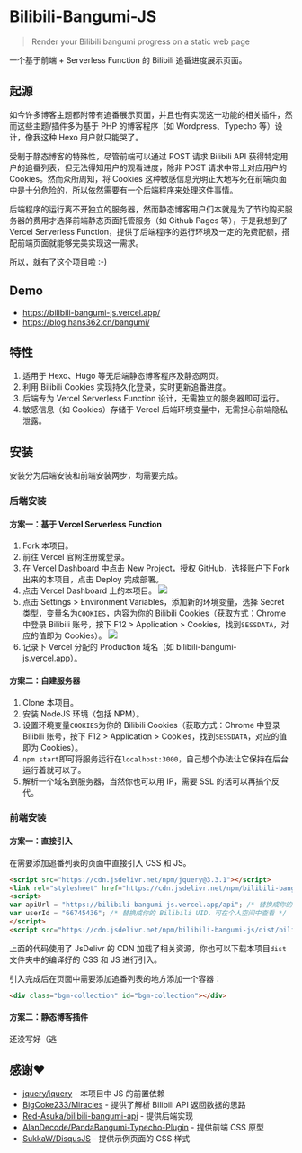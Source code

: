 # Bilibili-Bangumi-JS

> Render your Bilibili bangumi progress on a static web page

一个基于前端 + Serverless Function 的 Bilibili 追番进度展示页面。

## 起源

如今许多博客主题都附带有追番展示页面，并且也有实现这一功能的相关插件，然而这些主题/插件多为基于 PHP 的博客程序（如 Wordpress、Typecho 等）设计，像我这种 Hexo 用户就只能哭了。

受制于静态博客的特殊性，尽管前端可以通过 POST 请求 Bilibili API 获得特定用户的追番列表，但无法得知用户的观看进度，除非 POST 请求中带上对应用户的 Cookies。然而众所周知，将 Cookies 这种敏感信息光明正大地写死在前端页面中是十分危险的，所以依然需要有一个后端程序来处理这件事情。

后端程序的运行离不开独立的服务器，然而静态博客用户们本就是为了节约购买服务器的费用才选择前端静态页面托管服务（如 Github Pages 等），于是我想到了 Vercel Serverless Function，提供了后端程序的运行环境及一定的免费配额，搭配前端页面就能够完美实现这一需求。

所以，就有了这个项目啦 :-)

## Demo

- https://bilibili-bangumi-js.vercel.app/
- https://blog.hans362.cn/bangumi/

## 特性

1. 适用于 Hexo、Hugo 等无后端静态博客程序及静态网页。
2. 利用 Bilibili Cookies 实现持久化登录，实时更新追番进度。
3. 后端专为 Vercel Serverless Function 设计，无需独立的服务器即可运行。
4. 敏感信息（如 Cookies）存储于 Vercel 后端环境变量中，无需担心前端隐私泄露。

## 安装

安装分为后端安装和前端安装两步，均需要完成。

### 后端安装

#### 方案一：基于 Vercel Serverless Function

1. Fork 本项目。
2. 前往 Vercel 官网注册或登录。
3. 在 Vercel Dashboard 中点击 New Project，授权 GitHub，选择账户下 Fork 出来的本项目，点击 Deploy 完成部署。
4. 点击 Vercel Dashboard 上的本项目。
![](https://cdn.jsdelivr.net/gh/hans362/Bilibili-Bangumi-JS/assets/1.jpeg)
5. 点击 Settings > Environment Variables，添加新的环境变量，选择 Secret 类型，变量名为`COOKIES`，内容为你的 Bilibili Cookies（获取方式：Chrome 中登录 Bilibili 账号，按下 F12 > Application > Cookies，找到`SESSDATA`，对应的值即为 Cookies）。
![](https://cdn.jsdelivr.net/gh/hans362/Bilibili-Bangumi-JS/assets/2.jpeg)
6. 记录下 Vercel 分配的 Production 域名（如 bilibili-bangumi-js.vercel.app）。

#### 方案二：自建服务器

1. Clone 本项目。
2. 安装 NodeJS 环境（包括 NPM）。
3. 设置环境变量`COOKIES`为你的 Bilibili Cookies（获取方式：Chrome 中登录 Bilibili 账号，按下 F12 > Application > Cookies，找到`SESSDATA`，对应的值即为 Cookies）。
4. `npm start`即可将服务运行在`localhost:3000`，自己想个办法让它保持在后台运行着就可以了。
5. 解析一个域名到服务器，当然你也可以用 IP，需要 SSL 的话可以再搞个反代。

### 前端安装

#### 方案一：直接引入

在需要添加追番列表的页面中直接引入 CSS 和 JS。

```html
<script src="https://cdn.jsdelivr.net/npm/jquery@3.3.1"></script>
<link rel="stylesheet" href="https://cdn.jsdelivr.net/npm/bilibili-bangumi-js/dist/bilibili-bangumi.css">
<script>
var apiUrl = "https://bilibili-bangumi-js.vercel.app/api"; /* 替换成你的后端域名，后面加上 /api */
var userId = "66745436"; /* 替换成你的 Bilibili UID，可在个人空间中查看 */
</script>
<script src="https://cdn.jsdelivr.net/npm/bilibili-bangumi-js/dist/bilibili-bangumi.js"></script>
```
上面的代码使用了 JsDelivr 的 CDN 加载了相关资源，你也可以下载本项目`dist`文件夹中的编译好的 CSS 和 JS 进行引入。

引入完成后在页面中需要添加追番列表的地方添加一个容器：
```html
<div class="bgm-collection" id="bgm-collection"></div>
```

#### 方案二：静态博客插件

还没写好（逃

## 感谢❤️

- [jquery/jquery](https://github.com/jquery/jquery) - 本项目中 JS 的前置依赖
- [BigCoke233/Miracles](https://github.com/BigCoke233/miracles) - 提供了解析 Bilibili API 返回数据的思路
- [Red-Asuka/bilibili-bangumi-api](https://github.com/Red-Asuka/bilibili-bangumi-api.git) - 提供后端实现
- [AlanDecode/PandaBangumi-Typecho-Plugin](https://github.com/AlanDecode/PandaBangumi-Typecho-Plugin) - 提供前端 CSS 原型
- [SukkaW/DisqusJS](https://github.com/SukkaW/DisqusJS) - 提供示例页面的 CSS 样式
